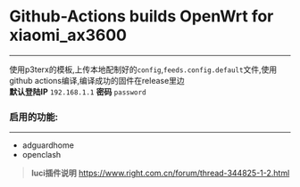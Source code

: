 # Github-Actions builds OpenWrt for xiaomi_ax3600
---
使用p3terx的模板,上传本地配制好的`config`,`feeds.config.default`文件,使用github actions编译,编译成功的固件在release里边
<br>**默认登陆IP** `192.168.1.1` **密码** `password`
### 启用的功能:
---
- adguardhome
- openclash

>**luci插件说明**
>https://www.right.com.cn/forum/thread-344825-1-2.html
